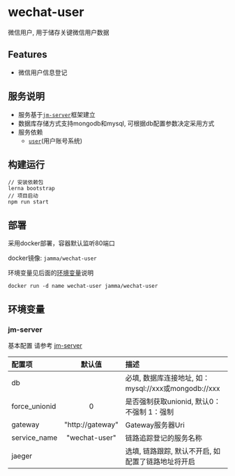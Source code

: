 # wechat-user

微信用户, 用于储存关键微信用户数据

## Features
- 微信用户信息登记

## 服务说明

- 服务基于[`jm-server`](https://github.com/jm-root/server/tree/master/packages/jm-server)框架建立
- 数据库存储方式支持mongodb和mysql, 可根据db配置参数决定采用方式
- 服务依赖
    - [`user`](https://github.com/jm-root/user)(用户账号系统)

## 构建运行
````
// 安装依赖包
lerna bootstrap
// 项目启动
npm run start
````

## 部署

采用docker部署，容器默认监听80端口

docker镜像: `jamma/wechat-user`

环境变量见后面的[环境变量](#环境变量)说明
````
docker run -d name wechat-user jamma/wechat-user
````

## 环境变量

### jm-server

基本配置 请参考 [jm-server](https://github.com/jm-root/server/tree/master/packages/jm-server)

| 配置项         | 默认值          | 描述 |
| :---           | :---:          | :--- |
|db              |                | 必填, 数据库连接地址, 如：mysql://xxx或mongodb://xxx |
|force_unionid   | 0              | 是否强制获取unionid, 默认0：不强制 1：强制 |
|gateway         |"http://gateway"| Gateway服务器Uri| 
|service_name    |"wechat-user"   | 链路追踪登记的服务名称 |
|jaeger          |                | 选填, 链路跟踪, 默认不开启, 如配置了链路地址将开启|

